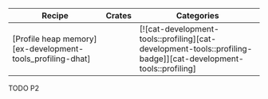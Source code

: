 | Recipe | Crates | Categories |
|--------|--------|------------|
| [Profile heap memory][ex-development-tools_profiling-dhat] |  | [![cat-development-tools::profiling][cat-development-tools::profiling-badge]][cat-development-tools::profiling] |

<div class="hidden">
TODO P2
</div>
